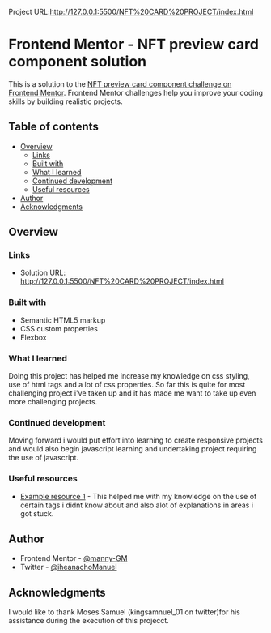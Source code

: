 Project URL:http://127.0.0.1:5500/NFT%20CARD%20PROJECT/index.html

# Frontend Mentor - NFT preview card component solution

This is a solution to the [NFT preview card component challenge on Frontend Mentor](https://www.frontendmentor.io/challenges/nft-preview-card-component-SbdUL_w0U). Frontend Mentor challenges help you improve your coding skills by building realistic projects. 

## Table of contents

- [Overview](#overview)
  - [Links](#links)
  - [Built with](#built-with)
  - [What I learned](#what-i-learned)
  - [Continued development](#continued-development)
  - [Useful resources](#useful-resources)
- [Author](#author)
- [Acknowledgments](#acknowledgments)

## Overview

### Links

- Solution URL: http://127.0.0.1:5500/NFT%20CARD%20PROJECT/index.html

### Built with

- Semantic HTML5 markup
- CSS custom properties
- Flexbox

### What I learned

Doing this project has helped me increase my knowledge on css styling, use of html tags and a lot of css properties. So far this is quite for most challenging project i've taken up and it has made me want to take up even more challenging projects.

### Continued development

Moving forward i would put effort into learning to create responsive projects and would also begin javascript learning and undertaking project requiring the use of javascript.


### Useful resources

- [Example resource 1](https://www.codegrepper.com) - This helped me with my knowledge on the use of certain tags i didnt know about and also alot of explanations in areas i got stuck.

## Author

- Frontend Mentor - [@manny-GM](https://www.frontendmentor.io/profile/manny-GM)
- Twitter - [@iheanachoManuel](https://www.twitter.com/iheanachomanuel)


## Acknowledgments

I would like to thank Moses Samuel (kingsamnuel_01 on twitter)for his assistance during the execution of this projecct.

